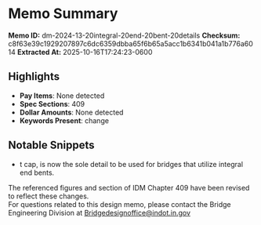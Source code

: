 # Memo Summary

**Memo ID:** dm-2024-13-20integral-20end-20bent-20details
**Checksum:** c8f63e39c1929207897c6dc6359dbba65f6b65a5acc1b6341b041a1b776a6014
**Extracted At:** 2025-10-16T17:24:23-0600

## Highlights
- **Pay Items**: None detected
- **Spec Sections**: 409
- **Dollar Amounts**: None detected
- **Keywords Present**: change

## Notable Snippets
- t cap, is now the sole detail to be used for bridges that utilize integral end bents.  
 
The referenced figures and section of IDM Chapter 409 have been revised to reflect these 
changes.  
 For questions related to this design memo, please contact the Bridge Engineering Division at 
Bridgedesignoffice@indot.in.gov